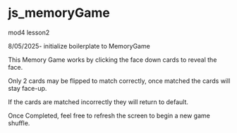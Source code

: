 # js_memoryGame

mod4 lesson2

8/05/2025- initialize boilerplate to MemoryGame


This Memory Game works by clicking the face down cards to reveal the face.


Only 2 cards may be flipped to match correctly, once matched the cards will stay face-up.

If the cards are matched incorrectly they will return to default.

Once Completed, feel free to refresh the screen to begin a new game shuffle.

